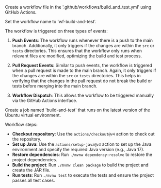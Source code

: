 Create a workflow file in the '.github/workflows/build_and_test.yml' using GitHub Actions.

Set the workflow name to 'wf-build-and-test'.

The workflow is triggered on three types of events:

1) **Push Events**: The workflow runs whenever there is a push to the main branch. Additionally, it only triggers if the changes are within the `src` or `tests` directories. This ensures that the workflow only runs when relevant files are modified, optimizing the build and test process.

2) **Pull Request Events**: Similar to push events, the workflow is triggered when a pull request is made to the main branch. Again, it only triggers if the changes are within the `src` or `tests` directories. This helps in verifying that the changes in the pull request do not break the build or tests before merging into the main branch.

3) **Workflow Dispatch**: This allows the workflow to be triggered manually via the GitHub Actions interface.

Create a job named 'build-and-test' that runs on the latest version of the Ubuntu virtual environment.

Workflow steps:
- **Checkout repository**: Use the `actions/checkout@v4` action to check out the repository.
- **Set up Java**: Use the `actions/setup-java@v3` action to set up the Java environment and specify the required Java version (e.g., Java 17).
- **Restore dependencies**: Run `./mvnw dependency:resolve` to restore the project dependencies.
- **Build the project**: Run `./mvnw clean package` to build the project and create the JAR file.
- **Run tests**: Run `./mvnw test` to execute the tests and ensure the project passes all test cases.